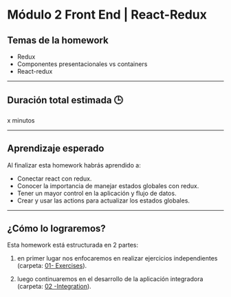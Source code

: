 # Módulo 2 Front End | React-Redux

## Temas de la homework

-  Redux
-  Componentes presentacionales vs containers
-  React-redux

---

## Duración total estimada 🕒

x minutos

---

## Aprendizaje esperado

Al finalizar esta homework habrás aprendido a:

-  Conectar react con redux.
-  Conocer la importancia de manejar estados globales con redux.
-  Tener un mayor control en la aplicación y flujo de datos.
-  Crear y usar las actions para actualizar los estados globales.

---

## ¿Cómo lo lograremos?

Esta homework está estructurada en 2 partes:

1. en primer lugar nos enfocaremos en realizar ejercicios independientes (carpeta: [01- Exercises](./01%20-%20Exercises/README.md)).

2. luego continuaremos en el desarrollo de la aplicación integradora (carpeta: [02 -Integration](./02%20-%20Integration/README.md)).
